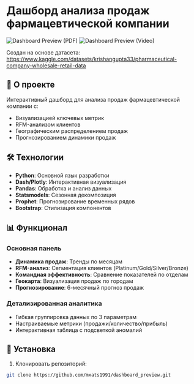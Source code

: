 # Дашборд анализа продаж фармацевтической компании

![Dashboard Preview (PDF)](https://disk.yandex.ru/i/yicqmkITnPckpA) 
![Dashboard Preview (Video)](https://disk.yandex.ru/i/AeqIzBOli6U3Pg) 

Создан на основе датасета: https://www.kaggle.com/datasets/krishangupta33/pharmaceutical-company-wholesale-retail-data
## 📌 О проекте

Интерактивный дашборд для анализа продаж фармацевтической компании с:
- Визуализацией ключевых метрик
- RFM-анализом клиентов
- Географическим распределением продаж
- Прогнозированием динамики продаж

## 🛠 Технологии

- **Python**: Основной язык разработки
- **Dash/Plotly**: Интерактивная визуализация
- **Pandas**: Обработка и анализ данных
- **Statsmodels**: Сезонная декомпозиция
- **Prophet**: Прогнозирование временных рядов
- **Bootstrap**: Стилизация компонентов

## 📊 Функционал

### Основная панель
- **Динамика продаж**: Тренды по месяцам
- **RFM-анализ**: Сегментация клиентов (Platinum/Gold/Silver/Bronze)
- **Командная эффективность**: Сравнение показателей по отделам
- **Геокарта**: Визуализация продаж по городам
- **Прогнозирование**: 6-месячный прогноз продаж

### Детализированная аналитика
- Гибкая группировка данных по 3 параметрам
- Настраиваемые метрики (продажи/количество/прибыль)
- Интерактивная таблица с подсветкой аномалий

## 🚀 Установка

1. Клонировать репозиторий:
```bash
git clone https://github.com/mxats1991/dashboard_preview.git
